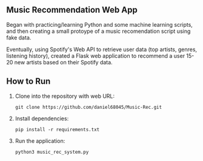 ## Music Recommendation Web App

Began with practicing/learning Python and some machine learning scripts, and then creating a small protoype of a music recomendation script using fake data.

Eventually, using Spotify's Web API to retrieve user data (top artists, genres, listening history), created a Flask web application to recommend a user 15-20 new artists based on their Spotify data.

## How to Run

1. Clone into the repository with web URL:
   ```
   git clone https://github.com/daniel68045/Music-Rec.git
   ```
2. Install dependencies:
   ```
   pip install -r requirements.txt
   ```
3. Run the application:
   ```
   python3 music_rec_system.py
   ```
